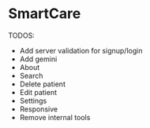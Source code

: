 # SmartCare

TODOS:

-   Add server validation for signup/login
-   Add gemini
-   About
-   Search
-   Delete patient
-   Edit patient
-   Settings
-   Responsive
-   Remove internal tools
